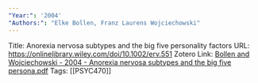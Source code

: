 ```yaml
---
"Year:": '2004'
"Authors:": "Elke Bollen, Franz Laurens Wojciechowski"
---
```

Title: Anorexia nervosa subtypes and the big five personality factors
URL: https://onlinelibrary.wiley.com/doi/10.1002/erv.551
Zotero Link: [Bollen and Wojciechowski - 2004 - Anorexia nervosa subtypes and the big five persona.pdf](zotero://select/library/items/7VJBJRG9)
Tags: [[PSYC470]]
